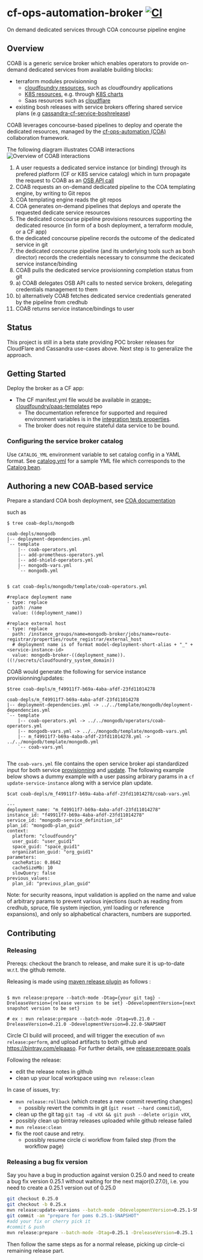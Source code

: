 # cf-ops-automation-broker [![CI](https://circleci.com/gh/orange-cloudfoundry/cf-ops-automation-broker.svg?style=shield&circle-token=:circle-token)](https://circleci.com/gh/orange-cloudfoundry/cf-ops-automation-broker)
On demand dedicated services through COA concourse pipeline engine

## Overview

COAB is a generic service broker which enables operators to provide on-demand dedicated services from available building blocks:
* terraform modules provisionning
   * [cloudfoundry resources](https://github.com/mevansam/terraform-provider-cf), such as cloudfoundry applications
   * [K8S resources](https://www.terraform.io/docs/providers/kubernetes/), e.g. through [K8S charts](https://github.com/mcuadros/terraform-provider-helm)
   * Saas resources such as [cloudflare](https://www.terraform.io/docs/providers/cloudflare/)
* existing bosh releases with service brokers offering shared service plans (e.g [cassandra-cf-service-boshrelease](https://github.com/orange-cloudfoundry/cassandra-cf-service-boshrelease/))

COAB leverages concourse-based pipelines to deploy and operate the dedicated resources, managed by the [cf-ops-automation (COA)](https://github.com/orange-cloudfoundry/cf-ops-automation) collaboration framework.

The following diagram illustrates COAB interactions
![Overview of COAB interactions](coab-overview.png)

1. A user requests a dedicated service instance (or binding) through its prefered platform (CF or K8S service catalog) which in turn propagate the request to COAB as an [OSB API call](https://github.com/openservicebrokerapi/servicebroker)
2. COAB requests an on-demand dedicated pipeline to the COA templating engine, by writing to Git repos
3. COA templating engine reads the git repos 
4. COA generates on-demand pipelines that deploys and operate the requested dedicate service resources
5. The dedicated concourse pipeline provisions resources supporting the dedicated resource (in form of a bosh deployment, a terraform module, or a CF app)
7. the dedicated concourse pipeline records the outcome of the dedicated service in git
8. the dedicated concourse pipeline (and its underlying tools such as bosh director) records the credentials necessary to consumme the decicated service instance/binding
9. COAB pulls the dedicated service provisionning completion status from git
10. a) COAB delegates OSB API calls to nested service brokers, delegating credentials management to them
10. b) alternatively COAB fetches dedicated service credentials generated by the pipeline from credhub
11. COAB returns service instance/bindings to user





## Status

This project is still in a beta state providing POC broker releases for CloudFlare and Cassandra use-cases above. Next step is to generalize the approach.

## Getting Started

Deploy the broker as a CF app:
* The CF manifest.yml file would be available in [orange-cloudfoundry/paas-templates](https://github.com/orange-cloudfoundry/paas-templates) repo
   * The documentation reference for supported and required environment variables is in the [integration tests properties](cf-ops-automation-bosh-broker/src/test/resources/application.properties). 
   * The broker does not require stateful data service to be bound. 

### Configuring the service broker catalog

Use `CATALOG_YML` environment variable to set catalog config in a YAML format. See [catalog.yml](cf-ops-automation-sample-broker/catalog.yml) for a sample YML file which corresponds to the [Catalog bean](https://github.com/spring-cloud/spring-cloud-open-service-broker/blob/v1.0.2.RELEASE/src/main/java/org/springframework/cloud/servicebroker/model/Catalog.java).

## Authoring a new COAB-based service

Prepare a standard COA bosh deployment, see [COA documentation](https://github.com/orange-cloudfoundry/cf-ops-automation#template-engine-reference-documentation)

such as 

```
$ tree coab-depls/mongodb

coab-depls/mongodb
|-- deployment-dependencies.yml
`-- template
    |-- coab-operators.yml
    |-- add-prometheus-operators.yml
    |-- add-shield-operators.yml
    |-- mongodb-vars.yml
    `-- mongodb.yml
    
    
$ cat coab-depls/mongodb/template/coab-operators.yml 

#replace deployment name
- type: replace
  path: /name
  value: ((deployment_name))

#replace external host
- type: replace
  path: /instance_groups/name=mongodb-broker/jobs/name=route-registrar/properties/route_registrar/external_host
  # deployment name is of format model-deployment-short-alias + "_" + <service-instance-id>
  value: mongodb-broker-((deployment_name)).((!/secrets/cloudfoundry_system_domain))

```

COAB would generate the following for service instance provisionning/updates:

```
$tree coab-depls/m_f49911f7-b69a-4aba-afdf-23fd11014278

coab-depls/m_f49911f7-b69a-4aba-afdf-23fd11014278
|-- deployment-dependencies.yml -> ../../template/mongodb/deployment-dependencies.yml
`-- template
    |-- coab-operators.yml -> ../../mongodb/operators/coab-operators.yml
    |-- mongodb-vars.yml -> ../../mongodb/template/mongodb-vars.yml
    |-- m_f49911f7-b69a-4aba-afdf-23fd11014278.yml -> ../../mongodb/template/mongodb.yml
    `-- coab-vars.yml
    
```

The `coab-vars.yml` file contains the open service broker api standardized input for both service [provisionning](https://github.com/openservicebrokerapi/servicebroker/blob/master/spec.md#provisioning) and [update](https://github.com/openservicebrokerapi/servicebroker/blob/master/spec.md#updating-a-service-instance). The following example below shows a dummy example with a user passing arbirary params in a `cf update-service-instance` along with a service plan update. 

```
$cat coab-depls/m_f49911f7-b69a-4aba-afdf-23fd11014278/coab-vars.yml

---
deployment_name: "m_f49911f7-b69a-4aba-afdf-23fd11014278"
instance_id: "f49911f7-b69a-4aba-afdf-23fd11014278"
service_id: "mongodb-service_definition_id"
plan_id: "mongodb-plan_guid"
context:
  platform: "cloudfoundry"
  user_guid: "user_guid1"
  space_guid: "space_guid1"
  organization_guid: "org_guid1"
parameters:
  cacheRatio: 0.8642
  cacheSizeMb: 10
  slowQuery: false
previous_values:
  plan_id: "previous_plan_guid"     
```

Note: for security reasons, input validation is applied on the name and value of arbitrary params to prevent various injections (such as reading from credhub, spruce, file system injection, yml loading or reference expansions), and only so alphabetical characters, numbers are supported.

## Contributing

 ### Releasing

Prereqs: checkout the branch to release, and make sure it is up-to-date w.r.t. the github remote.
 
Releasing is made using [maven release plugin](http://maven.apache.org/maven-release/maven-release-plugin/) as follows :
 
 ```shell
 
 $ mvn release:prepare --batch-mode -Dtag={your git tag} -DreleaseVersion={release version to be set} -DdevelopmentVersion={next snapshot version to be set}
 
 # ex : mvn release:prepare --batch-mode -Dtag=v0.21.0 -DreleaseVersion=0.21.0 -DdevelopmentVersion=0.22.0-SNAPSHOT
 
 ```
 
 Circle CI build will proceed, and will trigger the execution of `mvn release:perform`, and upload artifacts to both github and https://bintray.com/elpaaso. For further details, see [release:prepare goals](http://maven.apache.org/maven-release/maven-release-plugin/prepare-mojo.html)

Following the release:
- edit the release notes in github
- clean up your local workspace using `mvn release:clean`

In case of issues, try:
* `mvn release:rollback` (which creates a new commit reverting changes)
    * possibly revert the commits in git (`git reset --hard commitid`), 
* clean up the git tag `git tag -d vXX && git push --delete origin vXX`, 
* possibly clean up bintray releases uploaded while github release failed
* `mvn release:clean`
* fix the root cause and retry.
   * possibly resume circle ci workflow from failed step (from the workflow page)
 
### Releasing a bug fix version

Say you have a bug in production against version 0.25.0 and need to create a bug fix version 0.25.1 without waiting for the next major(0.27.0), i.e. you need to create a 0.25.1 version out of 0.25.0

```sh
git checkout 0.25.0
git checkout -b 0.25.x
mvn release:update-versions --batch-mode -DdevelopmentVersion=0.25.1-SNAPSHOT 
git commit -am "prepare for poms 0.25.1-SNAPSHOT"
#add your fix or cherry pick it
#commit & push
mvn release:prepare --batch-mode -Dtag=0.25.1 -DreleaseVersion=0.25.1 -DdevelopmentVersion=0.25.2-SNAPSHOT
```

Then follow the same steps as for a normal release, picking up circle-ci remaining release part.


